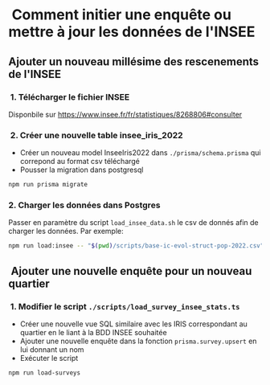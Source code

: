 #  Comment initier une enquête ou mettre à jour les données de l'INSEE 

## Ajouter un nouveau millésime des rescenements de l'INSEE

###  1. Télécharger le fichier INSEE

Disponbile sur https://www.insee.fr/fr/statistiques/8268806#consulter

###  2. Créer une nouvelle table insee_iris_2022

- Créer un nouveau model InseeIris2022 dans `./prisma/schema.prisma` qui correpond au format csv téléchargé
- Pousser la migration dans postgresql

```bash
npm run prisma migrate
```

### 2. Charger les données dans Postgres

Passer en paramètre du script `load_insee_data.sh` le csv de donnés afin de charger les données. Par exemple:

```bash
npm run load:insee -- "$(pwd)/scripts/base-ic-evol-struct-pop-2022.csv" postgresql://postgres:password@localhost:5432/app-near
```

##  Ajouter une nouvelle enquête pour un nouveau quartier


###  1. Modifier le script `./scripts/load_survey_insee_stats.ts` 

- Créer une nouvelle vue SQL similaire avec les IRIS correspondant au quartier en le liant à la BDD INSEE souhaitée
- Ajouter une nouvelle enquête dans la fonction `prisma.survey.upsert` en lui donnant un nom
- Exécuter le script 

```bash
npm run load-surveys
```